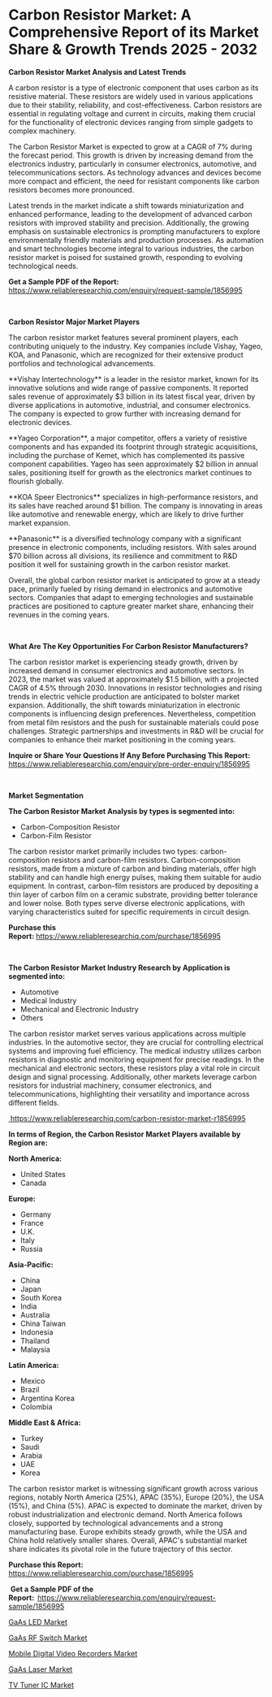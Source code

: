 <p><h1>Carbon Resistor Market: A Comprehensive Report of its Market Share & Growth Trends 2025 - 2032</h1></p><p><strong>Carbon Resistor Market Analysis and Latest Trends</strong></p>
<p><p>A carbon resistor is a type of electronic component that uses carbon as its resistive material. These resistors are widely used in various applications due to their stability, reliability, and cost-effectiveness. Carbon resistors are essential in regulating voltage and current in circuits, making them crucial for the functionality of electronic devices ranging from simple gadgets to complex machinery.</p><p>The Carbon Resistor Market is expected to grow at a CAGR of 7% during the forecast period. This growth is driven by increasing demand from the electronics industry, particularly in consumer electronics, automotive, and telecommunications sectors. As technology advances and devices become more compact and efficient, the need for resistant components like carbon resistors becomes more pronounced.</p><p>Latest trends in the market indicate a shift towards miniaturization and enhanced performance, leading to the development of advanced carbon resistors with improved stability and precision. Additionally, the growing emphasis on sustainable electronics is prompting manufacturers to explore environmentally friendly materials and production processes. As automation and smart technologies become integral to various industries, the carbon resistor market is poised for sustained growth, responding to evolving technological needs.</p></p>
<p><strong>Get a Sample PDF of the Report:&nbsp;</strong> <a href="https://www.reliableresearchiq.com/enquiry/request-sample/1856995?utm_campaign=1088&utm_medium=2&utm_source=Github&utm_content=ia&utm_term=11022025&utm_id=carbon-resistor">https://www.reliableresearchiq.com/enquiry/request-sample/1856995</a></p>
<p>&nbsp;</p>
<p><strong>Carbon Resistor Major Market Players</strong></p>
<p><p>The carbon resistor market features several prominent players, each contributing uniquely to the industry. Key companies include Vishay, Yageo, KOA, and Panasonic, which are recognized for their extensive product portfolios and technological advancements. </p><p>**Vishay Intertechnology** is a leader in the resistor market, known for its innovative solutions and wide range of passive components. It reported sales revenue of approximately $3 billion in its latest fiscal year, driven by diverse applications in automotive, industrial, and consumer electronics. The company is expected to grow further with increasing demand for electronic devices.</p><p>**Yageo Corporation**, a major competitor, offers a variety of resistive components and has expanded its footprint through strategic acquisitions, including the purchase of Kemet, which has complemented its passive component capabilities. Yageo has seen approximately $2 billion in annual sales, positioning itself for growth as the electronics market continues to flourish globally.</p><p>**KOA Speer Electronics** specializes in high-performance resistors, and its sales have reached around $1 billion. The company is innovating in areas like automotive and renewable energy, which are likely to drive further market expansion.</p><p>**Panasonic** is a diversified technology company with a significant presence in electronic components, including resistors. With sales around $70 billion across all divisions, its resilience and commitment to R&D position it well for sustaining growth in the carbon resistor market.</p><p>Overall, the global carbon resistor market is anticipated to grow at a steady pace, primarily fueled by rising demand in electronics and automotive sectors. Companies that adapt to emerging technologies and sustainable practices are positioned to capture greater market share, enhancing their revenues in the coming years.</p></p>
<p>&nbsp;</p>
<p><strong>What Are The Key Opportunities For Carbon Resistor Manufacturers?</strong></p>
<p><p>The carbon resistor market is experiencing steady growth, driven by increased demand in consumer electronics and automotive sectors. In 2023, the market was valued at approximately $1.5 billion, with a projected CAGR of 4.5% through 2030. Innovations in resistor technologies and rising trends in electric vehicle production are anticipated to bolster market expansion. Additionally, the shift towards miniaturization in electronic components is influencing design preferences. Nevertheless, competition from metal film resistors and the push for sustainable materials could pose challenges. Strategic partnerships and investments in R&D will be crucial for companies to enhance their market positioning in the coming years.</p></p>
<p><strong>Inquire or Share Your Questions If Any Before Purchasing This Report:</strong> <a href="https://www.reliableresearchiq.com/enquiry/pre-order-enquiry/1856995?utm_campaign=1088&utm_medium=2&utm_source=Github&utm_content=ia&utm_term=11022025&utm_id=carbon-resistor">https://www.reliableresearchiq.com/enquiry/pre-order-enquiry/1856995</a></p>
<p>&nbsp;</p>
<p><strong>Market Segmentation</strong></p>
<p><strong>The Carbon Resistor Market Analysis by types is segmented into:</strong></p>
<p><ul><li>Carbon-Composition Resistor</li><li>Carbon-Film Resistor</li></ul></p>
<p><p>The carbon resistor market primarily includes two types: carbon-composition resistors and carbon-film resistors. Carbon-composition resistors, made from a mixture of carbon and binding materials, offer high stability and can handle high energy pulses, making them suitable for audio equipment. In contrast, carbon-film resistors are produced by depositing a thin layer of carbon film on a ceramic substrate, providing better tolerance and lower noise. Both types serve diverse electronic applications, with varying characteristics suited for specific requirements in circuit design.</p></p>
<p><strong>Purchase this Report:&nbsp;</strong><a href="https://www.reliableresearchiq.com/purchase/1856995?utm_campaign=1088&utm_medium=2&utm_source=Github&utm_content=ia&utm_term=11022025&utm_id=carbon-resistor">https://www.reliableresearchiq.com/purchase/1856995</a></p>
<p>&nbsp;</p>
<p><strong>The Carbon Resistor Market Industry Research by Application is segmented into:</strong></p>
<p><ul><li>Automotive</li><li>Medical Industry</li><li>Mechanical and Electronic Industry</li><li>Others</li></ul></p>
<p><p>The carbon resistor market serves various applications across multiple industries. In the automotive sector, they are crucial for controlling electrical systems and improving fuel efficiency. The medical industry utilizes carbon resistors in diagnostic and monitoring equipment for precise readings. In the mechanical and electronic sectors, these resistors play a vital role in circuit design and signal processing. Additionally, other markets leverage carbon resistors for industrial machinery, consumer electronics, and telecommunications, highlighting their versatility and importance across different fields.</p></p>
<p><a href="https://www.reliableresearchiq.com/carbon-resistor-market-r1856995?utm_campaign=1088&utm_medium=2&utm_source=Github&utm_content=ia&utm_term=11022025&utm_id=carbon-resistor">&nbsp;https://www.reliableresearchiq.com/carbon-resistor-market-r1856995</a></p>
<p><strong>In terms of Region, the Carbon Resistor Market Players available by Region are:</strong></p>
<p>
    <p> <strong> North America: </strong>
        <ul>
            <li>United States</li>
            <li>Canada</li>
        </ul>
        </p> 
    <p> <strong> Europe: </strong>
        <ul>
            <li>Germany</li>
            <li>France</li>
            <li>U.K.</li>
            <li>Italy</li>
            <li>Russia</li>
        </ul>
        </p> 
    <p> <strong> Asia-Pacific: </strong>
        <ul>
            <li>China</li>
            <li>Japan</li>
            <li>South Korea</li>
            <li>India</li>
            <li>Australia</li>
            <li>China Taiwan</li>
            <li>Indonesia</li>
            <li>Thailand</li>
            <li>Malaysia</li>
        </ul>
        </p> 
    <p> <strong> Latin America: </strong>
        <ul>
            <li>Mexico</li>
            <li>Brazil</li>
            <li>Argentina Korea</li>
            <li>Colombia</li>
        </ul>
        </p> 
    <p> <strong> Middle East & Africa: </strong>
        <ul>
            <li>Turkey</li>
            <li>Saudi</li>
            <li>Arabia</li>
            <li>UAE</li>
            <li>Korea</li>
        </ul>
    </p>
    </p>
<p><p>The carbon resistor market is witnessing significant growth across various regions, notably North America (25%), APAC (35%), Europe (20%), the USA (15%), and China (5%). APAC is expected to dominate the market, driven by robust industrialization and electronic demand. North America follows closely, supported by technological advancements and a strong manufacturing base. Europe exhibits steady growth, while the USA and China hold relatively smaller shares. Overall, APAC's substantial market share indicates its pivotal role in the future trajectory of this sector.</p></p>
<p><strong>Purchase this Report: </strong><a href="https://www.reliableresearchiq.com/purchase/1856995?utm_campaign=1088&utm_medium=2&utm_source=Github&utm_content=ia&utm_term=11022025&utm_id=carbon-resistor">https://www.reliableresearchiq.com/purchase/1856995</a></p>
<p>&nbsp;<strong>Get a Sample PDF of the Report:&nbsp;&nbsp;</strong><a href="https://www.reliableresearchiq.com/enquiry/request-sample/1856995?utm_campaign=1088&utm_medium=2&utm_source=Github&utm_content=ia&utm_term=11022025&utm_id=carbon-resistor">https://www.reliableresearchiq.com/enquiry/request-sample/1856995</a></p>
<p><strong></strong></p>
<p><p><a href="https://github.com/maxihaso/Market-Research-Report-List-1/blob/main/gaas-led-market.md?utm_campaign=1088&utm_medium=2&utm_source=Github&utm_content=ia&utm_term=11022025&utm_id=carbon-resistor">GaAs LED Market</a></p><p><a href="https://github.com/farklasu/Market-Research-Report-List-1/blob/main/gaas-rf-switch-market.md?utm_campaign=1088&utm_medium=2&utm_source=Github&utm_content=ia&utm_term=11022025&utm_id=carbon-resistor">GaAs RF Switch Market</a></p><p><a href="https://github.com/rebikamileny/Market-Research-Report-List-1/blob/main/mobile-digital-video-recorders-market.md?utm_campaign=1088&utm_medium=2&utm_source=Github&utm_content=ia&utm_term=11022025&utm_id=carbon-resistor">Mobile Digital Video Recorders Market</a></p><p><a href="https://github.com/sirayedantte/Market-Research-Report-List-1/blob/main/gaas-laser-market.md?utm_campaign=1088&utm_medium=2&utm_source=Github&utm_content=ia&utm_term=11022025&utm_id=carbon-resistor">GaAs Laser Market</a></p><p><a href="https://github.com/herakterroem/Market-Research-Report-List-1/blob/main/tv-tuner-ic-market.md?utm_campaign=1088&utm_medium=2&utm_source=Github&utm_content=ia&utm_term=11022025&utm_id=carbon-resistor">TV Tuner IC Market</a></p></p>